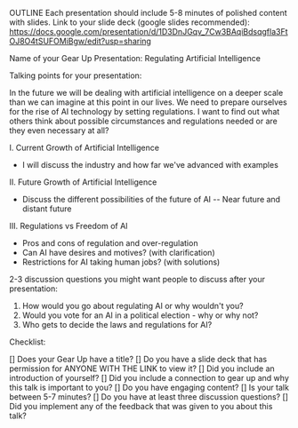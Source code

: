 OUTLINE
Each presentation should include 5-8 minutes of polished content with slides.
Link to your slide deck (google slides recommended): https://docs.google.com/presentation/d/1D3DnJGqv_7Cw3BAqiBdsqgfla3FtOJ8O4tSUFOMiBgw/edit?usp=sharing

Name of your Gear Up Presentation: Regulating Artificial Intelligence

Talking points for your presentation:

In the future we will be dealing with artificial intelligence on a deeper scale than we can imagine at this point in our lives. We need to prepare ourselves for the rise of AI technology by setting regulations. I want to find out what others think about possible circumstances and regulations needed or are they even necessary at all?

I. Current Growth of Artificial Intelligence
- I will discuss the industry and how far we've advanced with examples

II. Future Growth of Artificial Intelligence
- Discuss the different possibilities of the future of AI
-- Near future and distant future

III. Regulations vs Freedom of AI
- Pros and cons of regulation and over-regulation
- Can AI have desires and motives? (with clarification)
- Restrictions for AI taking human jobs? (with solutions)

2-3 discussion questions you might want people to discuss after your presentation: 
1. How would you go about regulating AI or why wouldn't you?  
2. Would you vote for an AI in a political election - why or why not?
3. Who gets to decide the laws and regulations for AI? 

Checklist:

[] Does your Gear Up have a title?
[] Do you have a slide deck that has permission for ANYONE WITH THE LINK to view it?
[] Did you include an introduction of yourself?
[] Did you include a connection to gear up and why this talk is important to you?
[] Do you have engaging content?
[] Is your talk between 5-7 minutes?
[] Do you have at least three discussion questions?
[] Did you implement any of the feedback that was given to you about this talk?
